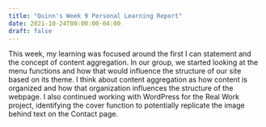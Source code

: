 ```yaml
---
title: "Quinn's Week 9 Personal Learning Report"
date: 2021-10-24T00:00:00-04:00
draft: false
---
```

This week, my learning was focused around the first I can statement and the concept of content aggregation. 
In our group, we started looking at the menu functions and how that would influence the structure of our site based on its theme. 
I think about content aggregation as how content is organized and how that organization influences the structure of the webpage.
I also continued working with WordPress for the Real Work project, identifying the cover function to potentially replicate the image behind text on the Contact page.

